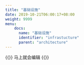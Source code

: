 ```yaml
---
title: "基础设施"
date: 2019-10-21T06:00:17+08:00
weight: 9999
menu:
    docs:
      name: "基础设施"
      identifier: "infrastucture"
      parent: "architecture"
---
```



{{<adm type="tip" title="提醒" >}}
马上就会编辑
{{</adm >}}
